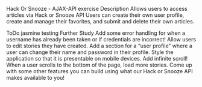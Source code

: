 Hack Or Snooze - AJAX-API exercise
Description
Allows users to access articles via Hack or Snooze API Users can create their own user profile, create and manage their favorites, and submit and delete their own articles.

ToDo
jasmine testing
Further Study
Add some error handling for when a username has already been taken or if credentials are incorrect!
Allow users to edit stories they have created.
Add a section for a “user profile” where a user can change their name and password in their profile.
Style the application so that it is presentable on mobile devices.
Add infinite scroll! When a user scrolls to the bottom of the page, load more stories.
Come up with some other features you can build using what our Hack or Snooze API makes available to you!
